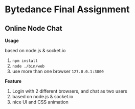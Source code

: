 # **Bytedance Final Assignment**

## **Online Node Chat**

**Usage**

based on node.js & socket.io

1. `npm install`
2. `node ./bin/web `
3. use more than one browser `127.0.0.1:3000`

**Feature**

1. Login with 2 different browsers, and chat as two users
2. based on node.js & socket.io
3. nice UI and CSS animation
